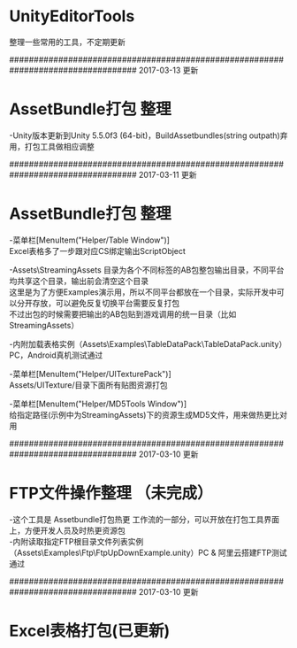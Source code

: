﻿# UnityEditorTools
整理一些常用的工具，不定期更新

##################################################################################
2017-03-13 更新    
# AssetBundle打包 整理    

-Unity版本更新到Unity 5.5.0f3 (64-bit)，BuildAssetbundles(string outpath)弃用，打包工具做相应调整
 

##################################################################################
2017-03-11 更新
# AssetBundle打包 整理       

-菜单栏[MenuItem("Helper/Table Window")]    
	Excel表格多了一步跟对应CS绑定输出ScriptObject    

-Assets\StreamingAssets 目录为各个不同标签的AB包整包输出目录，不同平台均共享这个目录，输出前会清空这个目录    
	这里是为了方便Examples演示用，所以不同平台都放在一个目录，实际开发中可以分开存放，可以避免反复切换平台需要反复打包    
	不过出包的时候需要把输出的AB包贴到游戏调用的统一目录（比如StreamingAssets）    

-内附加载表格实例（Assets\Examples\TableDataPack\TableDataPack.unity）PC，Android真机测试通过

-菜单栏[MenuItem("Helper/UITexturePack")]    
	Assets/UITexture/目录下面所有贴图资源打包    
   

-菜单栏[MenuItem("Helper/MD5Tools Window")]    
	给指定路径(示例中为StreamingAssets)下的资源生成MD5文件，用来做热更比对用    



##################################################################################
2017-03-10 更新
# FTP文件操作整理 （未完成）

-这个工具是 Assetbundle打包热更 工作流的一部分，可以开放在打包工具界面上，方便开发人员及时热更资源包    
-内附读取指定FTP根目录文件列表实例（Assets\Examples\Ftp\FtpUpDownExample.unity）PC & 阿里云搭建FTP测试通过


##################################################################################
2017-03-10 更新
# Excel表格打包(已更新)